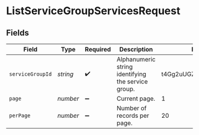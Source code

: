 # ListServiceGroupServicesRequest


## Fields

| Field                                              | Type                                               | Required                                           | Description                                        | Example                                            |
| -------------------------------------------------- | -------------------------------------------------- | -------------------------------------------------- | -------------------------------------------------- | -------------------------------------------------- |
| `serviceGroupId`                                   | *string*                                           | :heavy_check_mark:                                 | Alphanumeric string identifying the service group. | t4Gg2uUGZzb2W9Euo4mo0R                             |
| `page`                                             | *number*                                           | :heavy_minus_sign:                                 | Current page.                                      | 1                                                  |
| `perPage`                                          | *number*                                           | :heavy_minus_sign:                                 | Number of records per page.                        | 20                                                 |